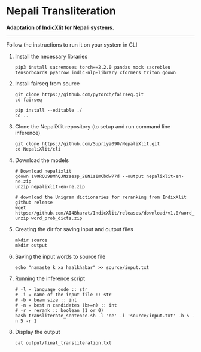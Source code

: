 # Nepali Transliteration

**Adaptation of [IndicXlit](https://github.com/AI4Bharat/IndicXlit) for Nepali systems.**

<hr>

Follow the instructions to run it on your system in CLI

1. Install the necessary libraries

    ```
    pip3 install sacremoses torch==2.2.0 pandas mock sacrebleu tensorboardX pyarrow indic-nlp-library xformers triton gdown
    ```

2. Install fairseq from source
    
    ```
    git clone https://github.com/pytorch/fairseq.git
    cd fairseq

    pip install --editable ./
    cd ..
    ```


3. Clone the NepaliXlit repository (to setup and run command line inference)

    ```
    git clone https://github.com/Supriya090/NepaliXlit.git
    cd NepaliXlit/cli
    ```


4. Download the models
    ```
    # Download nepalixlit
    gdown 1v0RQU9BMhQJNzsesp_2BN1sImCbdw77d --output nepalixlit-en-ne.zip
    unzip nepalixlit-en-ne.zip

    # download the Unigram dictionaries for reranking from IndixXlit github release
    wget https://github.com/AI4Bharat/IndicXlit/releases/download/v1.0/word_prob_dicts.zip
    unzip word_prob_dicts.zip
    ```


5. Creating the dir for saving input and output files

    ```
    mkdir source 
    mkdir output
    ```

6. Saving the input words to source file

    ```
    echo "namaste k xa haalkhabar" >> source/input.txt
    ```

7. Running the inference script

    ```
    # -l = language code :: str
    # -i = name of the input file :: str
    # -b = beam size :: int
    # -n = best n candidates (b>=n) :: int
    # -r = rerank :: boolean (1 or 0)
    bash transliterate_sentence.sh -l 'ne' -i 'source/input.txt' -b 5 -n 5 -r 1

    ```

8. Display the output 

    ```
    cat output/final_transliteration.txt
    ```
